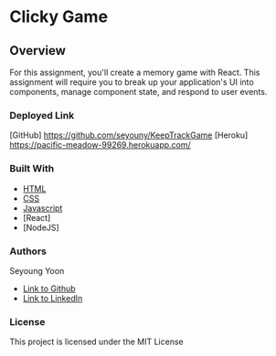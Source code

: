 # Clicky Game

## Overview

For this assignment, you'll create a memory game with React. This assignment will require you to break up your application's UI into components, manage component state, and respond to user events.

### Deployed Link
[GitHub] https://github.com/seyouny/KeepTrackGame
[Heroku] https://pacific-meadow-99269.herokuapp.com/

### Built With

* [HTML](https://developer.mozilla.org/en-US/docs/Web/HTML)
* [CSS](https://developer.mozilla.org/en-US/docs/Web/CSS)
* [Javascript](https://developer.mozilla.org/en-US/docs/Web/JavaScript)
* [React] 
* [NodeJS]


### Authors

Seyoung Yoon

- [Link to Github](https://github.com/seyouny)
- [Link to LinkedIn](https://www.linkedin.com/in/seyouny/)


### License
This project is licensed under the MIT License